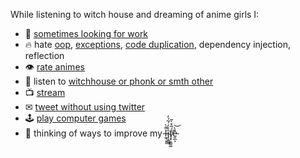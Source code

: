 While listening to witch house and dreaming of anime girls I:

- 🔭 [sometimes looking for work](https://rprtr258.github.io/cv.html)
- 🔥 hate [oop](https://betterprogramming.pub/object-oriented-programming-the-trillion-dollar-disaster-92a4b666c7c7), [exceptions](https://homepages.cwi.nl/~storm/teaching/reader/Dijkstra68.pdf), [code duplication](https://en.wikipedia.org/wiki/Don%27t_repeat_yourself), dependency injection, reflection
- 👁 [rate animes](https://rprtr258.github.io/watch_list.html)
- 🎵 listen to [witchhouse or phonk or smth other](https://open.spotify.com/user/21xgcujwwcwy3ak5xii4js6hy)
- 📺 [stream](https://www.twitch.tv/rprtr258)
- ✉ [tweet without using twitter](https://vk.com/rprtr258)
- 🕹 [play computer games](https://steamcommunity.com/id/rprtr258)
- 🤔 thinking of ways to improve my l̶̼̘͌̀ͅͅî̴̡̝̻͇̊̒́͂́̓f̸̧̥̘͇͚́̅͒̀̃e̵͈̲͕̽̀͝
